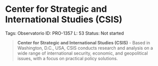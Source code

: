 # Center for Strategic and International Studies (CSIS)

Tags: Observatorio
ID: PRO-1357
L: 53
Status: Not started

> **Center for Strategic and International Studies (CSIS)** - Based in Washington, D.C., USA, CSIS conducts research and analysis on a wide range of international security, economic, and geopolitical issues, with a focus on practical policy solutions.
>